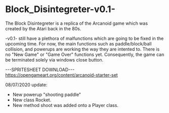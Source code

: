 # Block_Disintegreter-v0.1-

The Block Disintegreter is a replica of the Arcanoid game which was created by the Atari back in the 80s.

-v0.1- still have a plethora of malfunctions which are going to be fixed in the upcoming time. For now, the main functions such as paddle/block/ball collision, and powerups are working the way they are intented to.
There is no "New Game" or "Game Over" functions yet. Consequently, the game can be terminated solely via windows close button.

---SPRITESHEET DOWNLOAD--- https://opengameart.org/content/arcanoid-starter-set

08/07/2020 update:
- New powerup "shooting paddle"
- New class Rocket.
- New method shoot was added onto a Player class.
